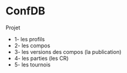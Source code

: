 # ConfDB

Projet

- 1- les profils
- 2- les compos
- 3- les versions des compos (la publication)
- 4- les parties (les CR)
- 5- les tournois
